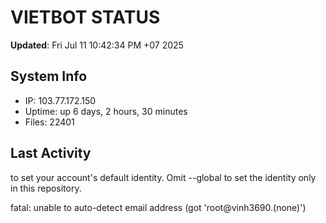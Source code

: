 # VIETBOT STATUS
**Updated**: Fri Jul 11 10:42:34 PM +07 2025

## System Info
- IP: 103.77.172.150
- Uptime: up 6 days, 2 hours, 30 minutes
- Files: 22401

## Last Activity

to set your account's default identity.
Omit --global to set the identity only in this repository.

fatal: unable to auto-detect email address (got 'root@vinh3690.(none)')
